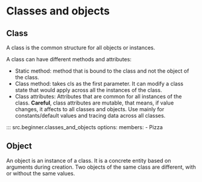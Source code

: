 # Classes and objects

## Class

A class is the common structure for all objects or instances.

A class can have different methods and attributes:

- Static method: method that is bound to the class and not the object of the
  class.
- Class method: takes cls as the first parameter. It can modify a class state
  that would apply across all the instances of the class.
- Class attributes: Attributes that are common for all instances of the class.
  **Careful**, class attributes are mutable, that means, if value changes, it
  affects to all classes and objects. Use mainly for constants/default values
  and tracing data across all classes.

::: src.beginner.classes_and_objects
    options:
      members:
        - Pizza

## Object

An object is an instance of a class. It is a concrete entity based on arguments
during creation. Two objects of the same class are different, with or without
the same values.
